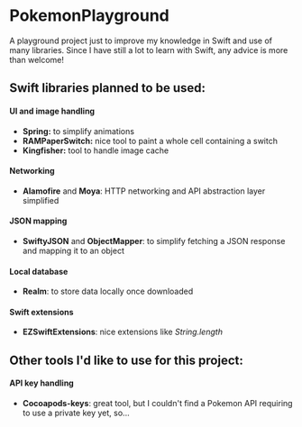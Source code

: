 # PokemonPlayground
A playground project just to improve my knowledge in Swift and use of many libraries.
Since I have still a lot to learn with Swift, any advice is more than welcome!

## Swift libraries planned to be used:

#### UI and image handling
- **Spring:** to simplify animations
- **RAMPaperSwitch:** nice tool to paint a whole cell containing a switch
- **Kingfisher:** tool to handle image cache

#### Networking
- **Alamofire** and **Moya**: HTTP networking and API abstraction layer simplified

#### JSON mapping
- **SwiftyJSON** and **ObjectMapper**: to simplify fetching a JSON response and mapping it to an object

#### Local database
- **Realm**: to store data locally once downloaded

#### Swift extensions
- **EZSwiftExtensions**: nice extensions like *String.length*

## Other tools I'd like to use for this project:

#### API key handling
- **Cocoapods-keys**: great tool, but I couldn't find a Pokemon API requiring to use a private key yet, so...

